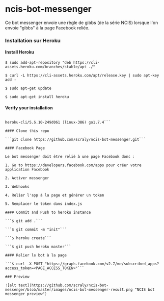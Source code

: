 # ncis-bot-messenger

Ce bot messenger envoie une règle de gibbs (de la série NCIS) lorsque l'on envoie "gibbs" à la page Facebook reliée.

### Installation sur Heroku

#### Install Heroku

```$ sudo add-apt-repository "deb https://cli-assets.heroku.com/branches/stable/apt ./"```

```$ curl -L https://cli-assets.heroku.com/apt/release.key | sudo apt-key add -```

```$ sudo apt-get update```

```$ sudo apt-get install heroku```

#### Verify your installation

```$ heroku --version

heroku-cli/5.6.10-249d061 (linux-386) go1.7.4```

#### Clone this repo

```git clone https://github.com/scraly/ncis-bot-messenger.git```

#### Facebook Page

Le bot messenger doit être relié à une page Facebook donc :

1. Go to https://developers.facebook.com/apps pour créer votre application Facebook

2. Activer messenger

3. Webhooks

4. Relier l'app à la page et générer un token

5. Remplacer le token dans index.js

#### Commit and Push to heroku instance

```$ git add .```

```$ git commit -m "init"```

```$ heroku create```

```$ git push heroku master```

#### Relier le bot à la page

```$ curl -X POST "https://graph.facebook.com/v2.7/me/subscribed_apps?access_token=<PAGE_ACCESS_TOKEN>"```

### Preview

![alt text](https://github.com/scraly/ncis-bot-messenger/blob/master/images/ncis-bot-messenger-result.png "NCIS bot messenger preview")
